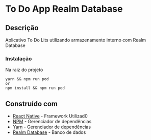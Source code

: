 # To Do App Realm Database

## Descrição

Aplicativo To Do Lits utilizando armazenamento interno com Realm Database

### Instalação

Na raiz do projeto

```
yarn && npm run pod
or
npm install && npm run pod
```

## Construído com

- [React Native](https://reactnative.dev/) - Framework Utilizad0
- [NPM](https://nodejs.org/en/) - Gerenciador de dependências
- [Yarn](https://yarnpkg.com/) - Gerenciador de dependências
- [Realm Database](https://realm.io/) - Banco de dados
